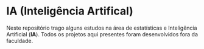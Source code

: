 # IA (Inteligência Artifical)

Neste repositório trago alguns estudos na área de estatísticas e Inteligência Artificial (**IA**). Todos os projetos aqui presentes foram desenvolvidos fora da faculdade.
